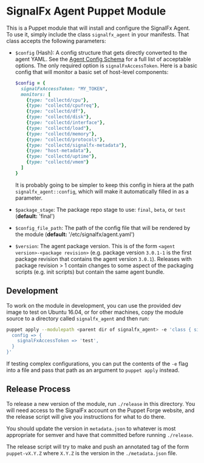 # SignalFx Agent Puppet Module

This is a Puppet module that will install and configure the SignalFx Agent.  To
use it, simply include the class `signalfx_agent` in your manifests.  That
class accepts the following parameters:

 - `$config` (Hash): A config structure that gets directly converted to the agent
    YAML.  See the [Agent Config
    Schema](https://github.com/signalfx/signalfx-agent/blob/master/docs/config-schema.md)
    for a full list of acceptable options.  The only required option is
    `signalFxAccessToken`.  Here is a basic config that will monitor a basic set of
    host-level components:
    
    ```ruby
    $config = {
      signalFxAccessToken: "MY_TOKEN",
      monitors: [
        {type: "collectd/cpu"},
        {type: "collectd/cpufreq"},
        {type: "collectd/df"},
        {type: "collectd/disk"},
        {type: "collectd/interface"},
        {type: "collectd/load"},
        {type: "collectd/memory"},
        {type: "collectd/protocols"},
        {type: "collectd/signalfx-metadata"},
        {type: "host-metadata"},
        {type: "collectd/uptime"},
        {type: "collectd/vmem"}
      ]
    }
    ```

	It is probably going to be simpler to keep this config in hiera at the path
	`signalfx_agent::config`, which will make it automatically filled in as a
	parameter.

 - `$package_stage`: The package repo stage to use: `final`, `beta`, or `test`
   (**default:** 'final')

 - `$config_file_path`: The path of the config file that will be rendered by the
   module (**default:** '/etc/signalfx/agent.yaml')

 - `$version`: The agent package version.  This is of the form `<agent
	 version>-<package revision>` (e.g. package version `3.0.1-1` is the first
	 package revision that contains the agent version `3.0.1`).  Releases with
	 package revision > 1 contain changes to some aspect of the packaging
	 scripts (e.g. init scripts) but contain the same agent bundle.

## Development

To work on the module in development, you can use the provided dev image to
test on Ubuntu 16.04, or for other machines, copy the module source to a
directory called `signalfx_agent` and then run:

```sh
puppet apply --modulepath <parent dir of signalfx_agent> -e 'class { signalfx_agent: 
  config => {
    signalFxAccessToken => 'test',
  }
}'
```

If testing complex configurations, you can put the contents of the `-e` flag
into a file and pass that path as an argument to `puppet apply` instead.

## Release Process
To release a new version of the module, run `./release` in this directory.  You
will need access to the SignalFx account on the Puppet Forge website, and the
release script will give you instructions for what to do there.

You should update the version in `metadata.json` to whatever is most appropriate
for semver and have that committed before running `./release`.

The release script will try to make and push an annotated tag of the form
`puppet-vX.Y.Z` where `X.Y.Z` is the version in the `./metadata.json` file.
